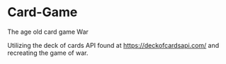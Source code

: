 # Card-Game
The age old card game War 


Utilizing the deck of cards API found at https://deckofcardsapi.com/ and recreating the game of war. 
